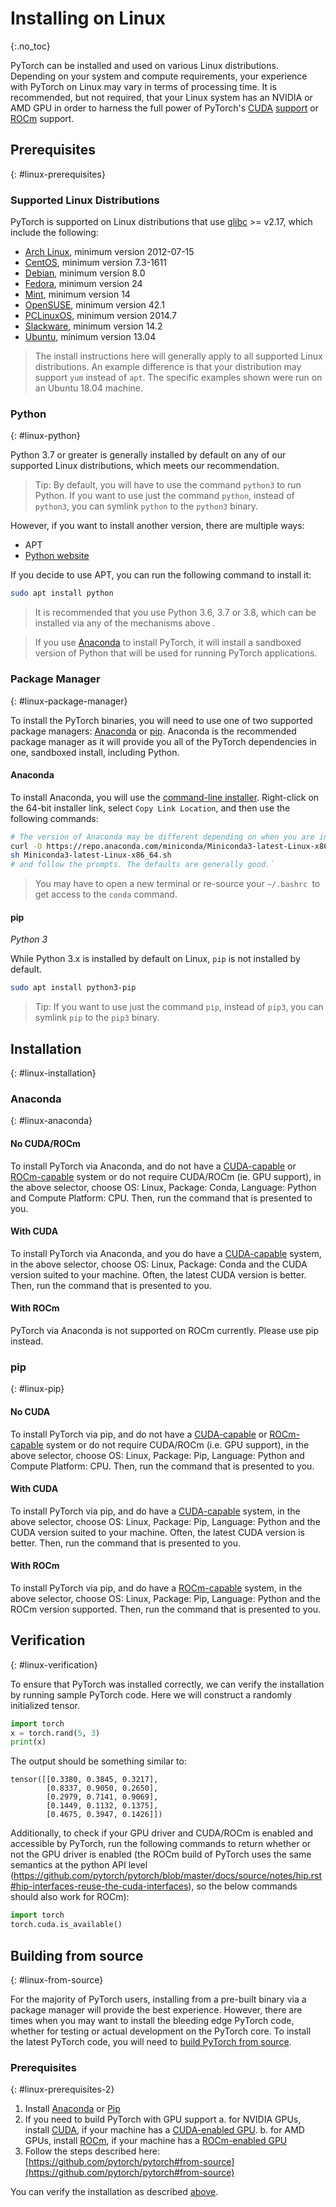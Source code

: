 # Installing on Linux
{:.no_toc}

PyTorch can be installed and used on various Linux distributions. Depending on your system and compute requirements, your experience with PyTorch on Linux may vary in terms of processing time. It is recommended, but not required, that your Linux system has an NVIDIA or AMD GPU in order to harness the full power of PyTorch's [CUDA](https://developer.nvidia.com/cuda-zone) [support](https://pytorch.org/tutorials/beginner/blitz/tensor_tutorial.html?highlight=cuda#cuda-tensors) or [ROCm](https://docs.amd.com) support.

## Prerequisites
{: #linux-prerequisites}

### Supported Linux Distributions

PyTorch is supported on Linux distributions that use [glibc](https://www.gnu.org/software/libc/) >= v2.17, which include the following:

* [Arch Linux](https://www.archlinux.org/download/), minimum version 2012-07-15
* [CentOS](https://www.centos.org/download/), minimum version 7.3-1611
* [Debian](https://www.debian.org/distrib/), minimum version 8.0
* [Fedora](https://getfedora.org/), minimum version 24
* [Mint](https://linuxmint.com/download.php), minimum version 14
* [OpenSUSE](https://software.opensuse.org/), minimum version 42.1
* [PCLinuxOS](https://www.pclinuxos.com/get-pclinuxos/), minimum version 2014.7
* [Slackware](http://www.slackware.com/getslack/), minimum version 14.2
* [Ubuntu](https://www.ubuntu.com/download/desktop), minimum version 13.04

> The install instructions here will generally apply to all supported Linux distributions. An example difference is that your distribution may support `yum` instead of `apt`. The specific examples shown were run on an Ubuntu 18.04 machine.

### Python
{: #linux-python}

Python 3.7 or greater is generally installed by default on any of our supported Linux distributions, which meets our recommendation.

> Tip: By default, you will have to use the command `python3` to run Python. If you want to use just the command `python`, instead of `python3`, you can symlink `python` to the `python3` binary.

However, if you want to install another version, there are multiple ways:

* APT
* [Python website](https://www.python.org/downloads/mac-osx/)

If you decide to use APT, you can run the following command to install it:

```bash
sudo apt install python
```

> It is recommended that you use Python 3.6, 3.7 or 3.8, which can be installed via any of the mechanisms above .

> If you use [Anaconda](#anaconda) to install PyTorch, it will install a sandboxed version of Python that will be used for running PyTorch applications.

### Package Manager
{: #linux-package-manager}

To install the PyTorch binaries, you will need to use one of two supported package managers: [Anaconda](https://www.anaconda.com/download/#linux) or [pip](https://pypi.org/project/pip/). Anaconda is the recommended package manager as it will provide you all of the PyTorch dependencies in one, sandboxed install, including Python.

#### Anaconda

To install Anaconda, you will use the [command-line installer](https://www.anaconda.com/download/#linux). Right-click on the 64-bit installer link, select `Copy Link Location`, and then use the following commands:

```bash
# The version of Anaconda may be different depending on when you are installing`
curl -O https://repo.anaconda.com/miniconda/Miniconda3-latest-Linux-x86_64.sh
sh Miniconda3-latest-Linux-x86_64.sh
# and follow the prompts. The defaults are generally good.`
```

> You may have to open a new terminal or re-source your `~/.bashrc `to get access to the `conda` command.

#### pip

*Python 3*

While Python 3.x is installed by default on Linux, `pip` is not installed by default.

```bash
sudo apt install python3-pip
```

> Tip: If you want to use just the command  `pip`, instead of `pip3`, you can symlink `pip` to the `pip3` binary.

## Installation
{: #linux-installation}

### Anaconda
{: #linux-anaconda}

#### No CUDA/ROCm

To install PyTorch via Anaconda, and do not have a [CUDA-capable](https://developer.nvidia.com/cuda-zone) or [ROCm-capable](https://docs.amd.com) system or do not require CUDA/ROCm (ie. GPU support), in the above selector, choose OS: Linux, Package: Conda, Language: Python and Compute Platform: CPU.
Then, run the command that is presented to you.

#### With CUDA

To install PyTorch via Anaconda, and you do have a [CUDA-capable](https://developer.nvidia.com/cuda-zone) system, in the above selector, choose OS: Linux, Package: Conda and the CUDA version suited to your machine. Often, the latest CUDA version is better.
Then, run the command that is presented to you.

#### With ROCm

PyTorch via Anaconda is not supported on ROCm currently. Please use pip instead.


### pip
{: #linux-pip}

#### No CUDA

To install PyTorch via pip, and do not have a [CUDA-capable](https://developer.nvidia.com/cuda-zone) or [ROCm-capable](https://docs.amd.com) system or do not require CUDA/ROCm (i.e. GPU support), in the above selector, choose OS: Linux, Package: Pip, Language: Python and Compute Platform: CPU.
Then, run the command that is presented to you.

#### With CUDA

To install PyTorch via pip, and do have a [CUDA-capable](https://developer.nvidia.com/cuda-zone) system, in the above selector, choose OS: Linux, Package: Pip, Language: Python and the CUDA version suited to your machine. Often, the latest CUDA version is better.
Then, run the command that is presented to you.

#### With ROCm

To install PyTorch via pip, and do have a [ROCm-capable](https://docs.amd.com) system, in the above selector, choose OS: Linux, Package: Pip, Language: Python and the ROCm version supported.
Then, run the command that is presented to you.

## Verification
{: #linux-verification}

To ensure that PyTorch was installed correctly, we can verify the installation by running sample PyTorch code. Here we will construct a randomly initialized tensor.


```python
import torch
x = torch.rand(5, 3)
print(x)
```

The output should be something similar to:

```
tensor([[0.3380, 0.3845, 0.3217],
        [0.8337, 0.9050, 0.2650],
        [0.2979, 0.7141, 0.9069],
        [0.1449, 0.1132, 0.1375],
        [0.4675, 0.3947, 0.1426]])
```

Additionally, to check if your GPU driver and CUDA/ROCm is enabled and accessible by PyTorch, run the following commands to return whether or not the GPU driver is enabled (the ROCm build of PyTorch uses the same semantics at the python API level (https://github.com/pytorch/pytorch/blob/master/docs/source/notes/hip.rst#hip-interfaces-reuse-the-cuda-interfaces), so the below commands should also work for ROCm):

```python
import torch
torch.cuda.is_available()
```

## Building from source
{: #linux-from-source}

For the majority of PyTorch users, installing from a pre-built binary via a package manager will provide the best experience. However, there are times when you may want to install the bleeding edge PyTorch code, whether for testing or actual development on the PyTorch core. To install the latest PyTorch code, you will need to [build PyTorch from source](https://github.com/pytorch/pytorch#from-source).

### Prerequisites
{: #linux-prerequisites-2}

1. Install [Anaconda](#anaconda) or [Pip](#pip)
2. If you need to build PyTorch with GPU support
   a. for NVIDIA GPUs, install [CUDA](https://developer.nvidia.com/cuda-downloads), if your machine has a [CUDA-enabled GPU](https://developer.nvidia.com/cuda-gpus).
   b. for AMD GPUs, install [ROCm](https://docs.amd.com), if your machine has a [ROCm-enabled GPU](https://docs.amd.com)
3. Follow the steps described here: [https://github.com/pytorch/pytorch#from-source](https://github.com/pytorch/pytorch#from-source)

You can verify the installation as described [above](#linux-verification).
